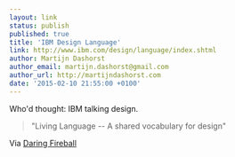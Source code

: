 ```yaml
---
layout: link
status: publish
published: true
title: 'IBM Design Language'
link: http://www.ibm.com/design/language/index.shtml
author: Martijn Dashorst
author_email: martijn.dashorst@gmail.com
author_url: http://martijndashorst.com
date: '2015-02-10 21:55:00 +0100'
---
```


Who'd thought: IBM talking design.

> "Living Language -- A shared vocabulary for design"

Via [Daring Fireball](http://daringfireball.net/linked/2014/12/26/ibm-design-language)